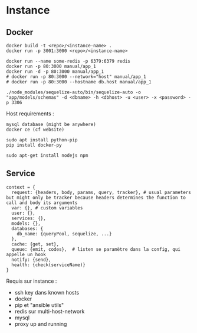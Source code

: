 # Instance

## Docker
```
docker build -t <repo>/<instance-name> .
docker run -p 3001:3000 <repo>/<instance-name>
```

```
docker run --name some-redis -p 6379:6379 redis
docker run -p 80:3000 manual/app_1
docker run -d -p 80:3000 manual/app_1
# docker run -p 80:3000 --network="host" manual/app_1
# docker run -p 80:3000 --hostname db.host manual/app_1
```

```
./node_modules/sequelize-auto/bin/sequelize-auto -o "app/models/schemas" -d <dbname> -h <dbhost> -u <user> -x <password> -p 3306
```


Host requirements :
```
mysql database (might be anywhere)
docker ce (cf website)

sudo apt install python-pip
pip install docker-py

sudo apt-get install nodejs npm
```

## Service
```
context = {
  request: {headers, body, params, query, tracker}, # usual parameters but might only be tracker because headers determines the function to call and body its arguments
  var: {}, # custom variables
  user: {},
  services: {},
  models: {},
  databases: {
    db_name: {queryPool, sequelize, ...}
  },
  cache: {get, set},
  queue: {emit, codes},  # listen se paramètre dans la config, qui appelle un hook
  notify: {send},
  health: {check(serviceName)}
}
```


Requis sur instance :
* ssh key dans known hosts
* docker
* pip et "ansible utils"
* redis sur multi-host-network
* mysql
* proxy up and running

